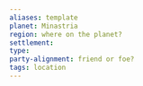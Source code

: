 ```yaml
---
aliases: template
planet: Minastria
region: where on the planet? 
settlement:
type:  
party-alignment: friend or foe? 
tags: location
---
```

